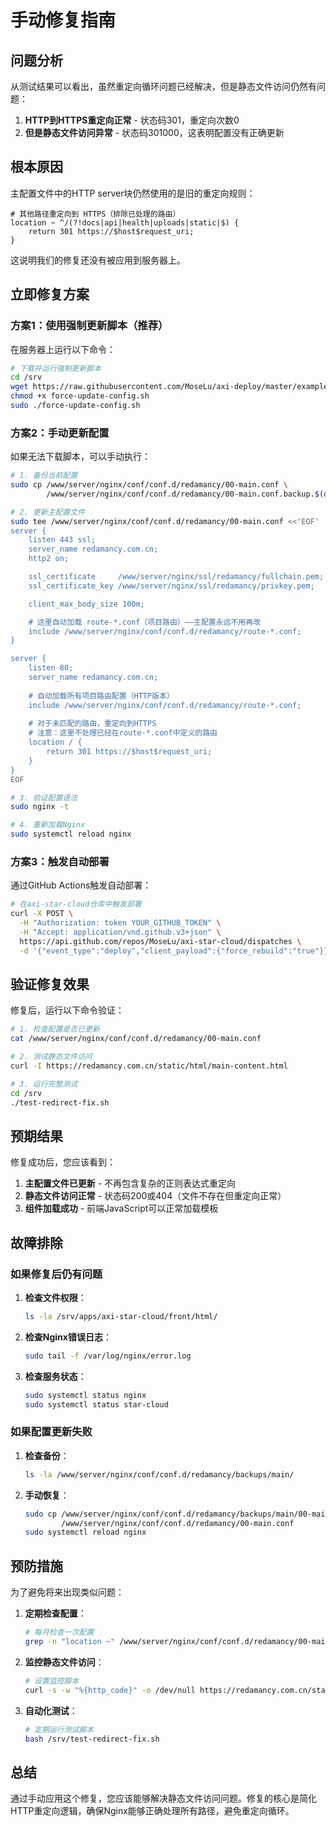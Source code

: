 # 手动修复指南

## 问题分析

从测试结果可以看出，虽然重定向循环问题已经解决，但是静态文件访问仍然有问题：

1. **HTTP到HTTPS重定向正常** - 状态码301，重定向次数0
2. **但是静态文件访问异常** - 状态码301000，这表明配置没有正确更新

## 根本原因

主配置文件中的HTTP server块仍然使用的是旧的重定向规则：

```nginx
# 其他路径重定向到 HTTPS（排除已处理的路由）
location ~ ^/(?!docs|api|health|uploads|static|$) {
    return 301 https://$host$request_uri;
}
```

这说明我们的修复还没有被应用到服务器上。

## 立即修复方案

### 方案1：使用强制更新脚本（推荐）

在服务器上运行以下命令：

```bash
# 下载并运行强制更新脚本
cd /srv
wget https://raw.githubusercontent.com/MoseLu/axi-deploy/master/examples/configs/force-update-config.sh
chmod +x force-update-config.sh
sudo ./force-update-config.sh
```

### 方案2：手动更新配置

如果无法下载脚本，可以手动执行：

```bash
# 1. 备份当前配置
sudo cp /www/server/nginx/conf/conf.d/redamancy/00-main.conf \
        /www/server/nginx/conf/conf.d/redamancy/00-main.conf.backup.$(date +%Y%m%d_%H%M%S)

# 2. 更新主配置文件
sudo tee /www/server/nginx/conf/conf.d/redamancy/00-main.conf <<'EOF'
server {
    listen 443 ssl;
    server_name redamancy.com.cn;
    http2 on;

    ssl_certificate     /www/server/nginx/ssl/redamancy/fullchain.pem;
    ssl_certificate_key /www/server/nginx/ssl/redamancy/privkey.pem;

    client_max_body_size 100m;

    # 这里自动加载 route-*.conf（项目路由）——主配置永远不用再改
    include /www/server/nginx/conf/conf.d/redamancy/route-*.conf;
}

server {
    listen 80;
    server_name redamancy.com.cn;
    
    # 自动加载所有项目路由配置（HTTP版本）
    include /www/server/nginx/conf/conf.d/redamancy/route-*.conf;
    
    # 对于未匹配的路由，重定向到HTTPS
    # 注意：这里不处理已经在route-*.conf中定义的路由
    location / {
        return 301 https://$host$request_uri;
    }
}
EOF

# 3. 验证配置语法
sudo nginx -t

# 4. 重新加载Nginx
sudo systemctl reload nginx
```

### 方案3：触发自动部署

通过GitHub Actions触发自动部署：

```bash
# 在axi-star-cloud仓库中触发部署
curl -X POST \
  -H "Authorization: token YOUR_GITHUB_TOKEN" \
  -H "Accept: application/vnd.github.v3+json" \
  https://api.github.com/repos/MoseLu/axi-star-cloud/dispatches \
  -d '{"event_type":"deploy","client_payload":{"force_rebuild":"true"}}'
```

## 验证修复效果

修复后，运行以下命令验证：

```bash
# 1. 检查配置是否已更新
cat /www/server/nginx/conf/conf.d/redamancy/00-main.conf

# 2. 测试静态文件访问
curl -I https://redamancy.com.cn/static/html/main-content.html

# 3. 运行完整测试
cd /srv
./test-redirect-fix.sh
```

## 预期结果

修复成功后，您应该看到：

1. **主配置文件已更新** - 不再包含复杂的正则表达式重定向
2. **静态文件访问正常** - 状态码200或404（文件不存在但重定向正常）
3. **组件加载成功** - 前端JavaScript可以正常加载模板

## 故障排除

### 如果修复后仍有问题

1. **检查文件权限**：
   ```bash
   ls -la /srv/apps/axi-star-cloud/front/html/
   ```

2. **检查Nginx错误日志**：
   ```bash
   sudo tail -f /var/log/nginx/error.log
   ```

3. **检查服务状态**：
   ```bash
   sudo systemctl status nginx
   sudo systemctl status star-cloud
   ```

### 如果配置更新失败

1. **检查备份**：
   ```bash
   ls -la /www/server/nginx/conf/conf.d/redamancy/backups/main/
   ```

2. **手动恢复**：
   ```bash
   sudo cp /www/server/nginx/conf/conf.d/redamancy/backups/main/00-main.conf.backup.* \
           /www/server/nginx/conf/conf.d/redamancy/00-main.conf
   sudo systemctl reload nginx
   ```

## 预防措施

为了避免将来出现类似问题：

1. **定期检查配置**：
   ```bash
   # 每月检查一次配置
   grep -n "location ~" /www/server/nginx/conf/conf.d/redamancy/00-main.conf
   ```

2. **监控静态文件访问**：
   ```bash
   # 设置监控脚本
   curl -s -w "%{http_code}" -o /dev/null https://redamancy.com.cn/static/html/main-content.html
   ```

3. **自动化测试**：
   ```bash
   # 定期运行测试脚本
   bash /srv/test-redirect-fix.sh
   ```

## 总结

通过手动应用这个修复，您应该能够解决静态文件访问问题。修复的核心是简化HTTP重定向逻辑，确保Nginx能够正确处理所有路径，避免重定向循环。
